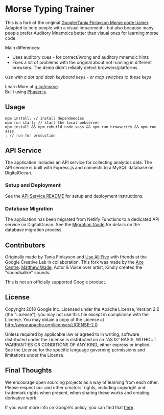 # Morse Typing Trainer
This is a fork of the original [Google/Tania Finlayson Morse code trainer](https://github.com/googlecreativelab/morse-learn). Adapted to help people with a visual impairment - but also because many people prefer Auditory Mnemoics better than visual ones for learning morse code.

Main differences:

- Uses auditory cues - for correct/wrong and auditory mnemoic hints
- Fixes a lot of problems with the original about not running in different browsers. The demo didn't reliably detect browsers/platforms.

*Use with a dot and dash keyboard keys - or map switches to these keys*

Learn More at [g.co/morse](http://g.co/morse).<br>
Built using [Phaser.js](https://phaser.io).

## Usage
```
npm install; // install dependencies
npm run start; // start the local webserver
npm install && npm rebuild node-sass && npm run browserify && npm run sass
; // run for production
```

## API Service

The application includes an API service for collecting analytics data. The API service is built with Express.js and connects to a MySQL database on DigitalOcean.

### Setup and Deployment

See the [API Service README](api-service/README.md) for setup and deployment instructions.

### Database Migration

The application has been migrated from Netlify Functions to a dedicated API service on DigitalOcean. See the [Migration Guide](api-service/MIGRATION.md) for details on the database migration process.

## Contributors
Originally made by Tania Finlayson and [Use All Five](https://useallfive.com) with friends at the Google Creative Lab in collaboration. This fork was made by the [Ace Centre](https://acecentre.org.uk). [Matthew Wade](https://www.matthewwade.net), Actor & Voice over artist, Kindly created the "soundsalike" sounds.

This is not an officially supported Google product.

## License
Copyright 2018 Google Inc.
Licensed under the Apache License, Version 2.0 (the "License"); you may not use this file except in compliance with the License. You may obtain a copy of the License at
http://www.apache.org/licenses/LICENSE-2.0

Unless required by applicable law or agreed to in writing, software distributed under the License is distributed on an "AS IS" BASIS, WITHOUT WARRANTIES OR CONDITIONS OF ANY KIND, either express or implied. See the License for the specific language governing permissions and limitations under the License.

## Final Thoughts
We encourage open sourcing projects as a way of learning from each other. Please respect our and other creators’ rights, including copyright and trademark rights when present, when sharing these works and creating derivative work.

If you want more info on Google's policy, you can find that [here](https://www.google.com/policies/).
